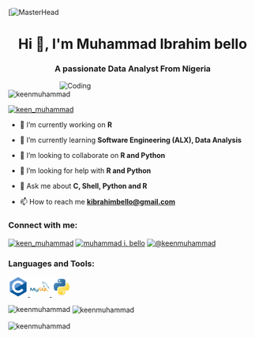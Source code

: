 [![MasterHead](https://cdn.vectorstock.com/i/1000x1000/69/63/robotics-programming-isometric-3d-banner-header-vector-24276963.webp)
<h1 align="center">Hi 👋, I'm Muhammad Ibrahim bello</h1>
<h3 align="center">A passionate Data Analyst From Nigeria</h3>
<img align="right" alt="Coding" width="400" src="https://i.gifer.com/6tXM.gif">
<p align="left"> <img src="https://komarev.com/ghpvc/?username=keenmuhammad&label=Profile%20views&color=0e75b6&style=flat" alt="keenmuhammad" /> </p>

<p align="left"> <a href="https://twitter.com/keen_muhammad" target="blank"><img src="https://img.shields.io/twitter/follow/keen_muhammad?logo=twitter&style=for-the-badge" alt="keen_muhammad" /></a> </p>

- 🔭 I’m currently working on **R**

- 🌱 I’m currently learning **Software Engineering (ALX), Data Analysis**

- 👯 I’m looking to collaborate on **R and Python**

- 🤝 I’m looking for help with **R and Python**

- 💬 Ask me about **C, Shell, Python and R**

- 📫 How to reach me **kibrahimbello@gmail.com**

<h3 align="left">Connect with me:</h3>
<p align="left">
<a href="https://twitter.com/keen_muhammad" target="blank"><img align="center" src="https://raw.githubusercontent.com/rahuldkjain/github-profile-readme-generator/master/src/images/icons/Social/twitter.svg" alt="keen_muhammad" height="30" width="40" /></a>
<a href="https://fb.com/muhammad i. bello" target="blank"><img align="center" src="https://raw.githubusercontent.com/rahuldkjain/github-profile-readme-generator/master/src/images/icons/Social/facebook.svg" alt="muhammad i. bello" height="30" width="40" /></a>
<a href="https://instagram.com/@keenmuhammad" target="blank"><img align="center" src="https://raw.githubusercontent.com/rahuldkjain/github-profile-readme-generator/master/src/images/icons/Social/instagram.svg" alt="@keenmuhammad" height="30" width="40" /></a>
</p>

<h3 align="left">Languages and Tools:</h3>
<p align="left"> <a href="https://www.cprogramming.com/" target="_blank" rel="noreferrer"> <img src="https://raw.githubusercontent.com/devicons/devicon/master/icons/c/c-original.svg" alt="c" width="40" height="40"/> </a> <a href="https://www.mysql.com/" target="_blank" rel="noreferrer"> <img src="https://raw.githubusercontent.com/devicons/devicon/master/icons/mysql/mysql-original-wordmark.svg" alt="mysql" width="40" height="40"/> </a> <a href="https://www.python.org" target="_blank" rel="noreferrer"> <img src="https://raw.githubusercontent.com/devicons/devicon/master/icons/python/python-original.svg" alt="python" width="40" height="40"/> </a> </p>

<p><img align="left" src="https://github-readme-stats.vercel.app/api/top-langs?username=keenmuhammad&show_icons=true&locale=en&layout=compact" alt="keenmuhammad" /></p>

<p>&nbsp;<img align="center" src="https://github-readme-stats.vercel.app/api?username=keenmuhammad&show_icons=true&locale=en" alt="keenmuhammad" /></p>

<p><img align="center" src="https://github-readme-streak-stats.herokuapp.com/?user=keenmuhammad&" alt="keenmuhammad" /></p>
